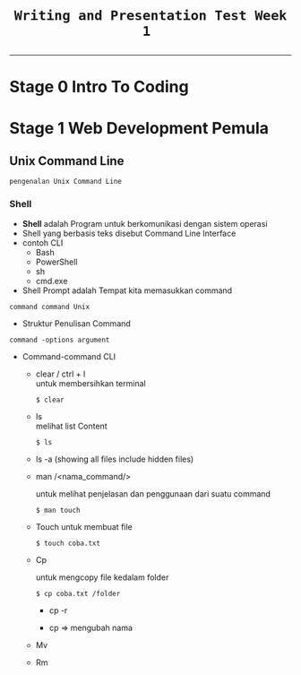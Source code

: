 # <p style="text-align: center;">```Writing and Presentation Test Week 1 ```</p>

---

# Stage 0 Intro To Coding

    
# Stage 1 Web Development Pemula

## Unix Command Line
`pengenalan Unix Command Line`
### Shell 
- **Shell** adalah Program untuk berkomunikasi dengan sistem operasi
- Shell yang berbasis teks disebut Command Line Interface
- contoh CLI
    - Bash
    - PowerShell
    - sh
    - cmd.exe
- Shell Prompt adalah Tempat kita memasukkan command

`command command Unix`
- Struktur Penulisan Command
```
command -options argument
```
- Command-command CLI
    - clear / ctrl + l <br>
        untuk membersihkan terminal
        ```
        $ clear
        ```
    - ls <br>
        melihat list Content
        ```
        $ ls
        ```
    - ls -a (showing all files include hidden files)
    - man /<nama_command/>
    
        untuk melihat penjelasan dan penggunaan dari suatu command 
        ```
        $ man touch
        ```
    - Touch <nama file> untuk membuat file
        ```
        $ touch coba.txt
        ```
    - Cp
        
        untuk mengcopy file kedalam folder
        ```
        $ cp coba.txt /folder 
        ```
        - cp -r <dir>
        - cp <nama file> <new nama file> => mengubah nama
    - Mv
    - Rm